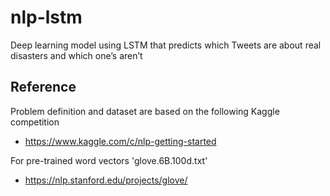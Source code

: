 # nlp-lstm

Deep learning model using LSTM that predicts which Tweets are about real disasters and which one’s aren’t


## Reference

Problem definition and dataset are based on the following Kaggle competition
- https://www.kaggle.com/c/nlp-getting-started

For pre-trained word vectors 'glove.6B.100d.txt'
- https://nlp.stanford.edu/projects/glove/
